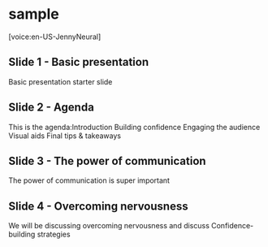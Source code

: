 # sample

[voice:en-US-JennyNeural]

## Slide 1 - Basic presentation

Basic presentation starter slide

## Slide 2 - Agenda

This is the agenda:Introduction Building confidence Engaging the audience Visual aids Final tips & takeaways

## Slide 3 - The power of communication

The power of communication is super important

## Slide 4 - Overcoming nervousness

We will be discussing overcoming nervousness and discuss Confidence-building strategies
